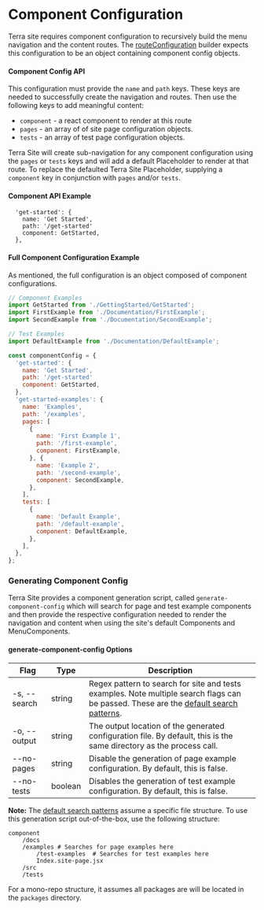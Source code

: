 # Component Configuration
Terra site requires component configuration to recursively build the menu navigation and the content routes. The [routeConfiguration] builder expects this configuration to be an object containing component config objects.

#### Component Config API
This configuration must provide the `name` and `path` keys. These keys are needed to successfully create the navigation and routes. Then use the following keys to add meaningful content:
- `component` - a react component to render at this route
- `pages` - an array of of site page configuration objects.
- `tests` - an array of test page configuration objects.

Terra Site will create sub-navigation for any component configuration using the `pages` or `tests` keys and will add a default Placeholder to render at that route. To replace the defaulted Terra Site Placeholder, supplying a `component` key in conjunction with `pages` and/or `tests`.

#### Component API Example
```
  'get-started': {
    name: 'Get Started',
    path: '/get-started'
    component: GetStarted,
  },
```

#### Full Component Configuration Example
As mentioned, the full configuration is an object composed of component configurations.
```jsx
// Component Examples
import GetStarted from './GettingStarted/GetStarted';
import FirstExample from './Documentation/FirstExample';
import SecondExample from './Documentation/SecondExample';

// Test Examples
import DefaultExample from './Documentation/DefaultExample';

const componentConfig = {
  'get-started': {
    name: 'Get Started',
    path: '/get-started'
    component: GetStarted,
  },
  'get-started-examples': {
    name: 'Examples',
    path: '/examples',
    pages: [
      {
        name: 'First Example 1',
        path: '/first-example',
        component: FirstExample,
      }, {
        name: 'Example 2',
        path: '/second-example',
        component: SecondExample,
      },
    ],
    tests: [
      {
        name: 'Default Example',
        path: '/default-example',
        component: DefaultExample,
      },
    ],
  },
};
```
### Generating Component Config
Terra Site provides a component generation script, called `generate-component-config` which will search for page and test example components and then provide the respective configuration needed to render the navigation and content when using the site's default Components and MenuComponents.

#### generate-component-config Options

Flag | Type | Description
--- | ---  | ---
-s, --search | string | Regex pattern to search for site and tests examples. Note multiple search flags can be passed. These are the [default search patterns].
-o, --output | string | The output location of the generated configuration file. By default, this is the same directory as the process call.
--no-pages | string | Disable the generation of page example configuration. By default, this is false.
--no-tests | boolean | Disables the generation of test example configuration. By default, this is false.

**Note:** The [default search patterns] assume a specific file structure. To use this generation script out-of-the-box, use the following structure:
```
component
    /docs
    /examples # Searches for page examples here
        /test-examples  # Searches for test examples here
        Index.site-page.jsx
    /src
    /tests
```
For a mono-repo structure, it assumes all packages are will be located in the `packages` directory.

[default search patterns]: https://github.com/cerner/terra-site/blob/master/scripts/generate-component-config/generate-component-config.js#L25
[routeConfiguration]: https://github.com/cerner/terra-site/blob/master/src/app/configureApp.jsx#L72
